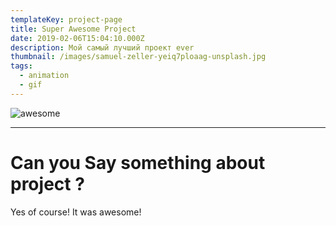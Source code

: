 ```yaml
---
templateKey: project-page
title: Super Awesome Project
date: 2019-02-06T15:04:10.000Z
description: Мой самый лучший проект ever
thumbnail: /images/samuel-zeller-yeiq7ploaag-unsplash.jpg
tags:
  - animation
  - gif
---
```

![awesome](/images/samuel-zeller-yeiq7ploaag-unsplash.jpg "awesome")

- - -

# Can you Say something about project ?

Yes of  course! It was awesome!
